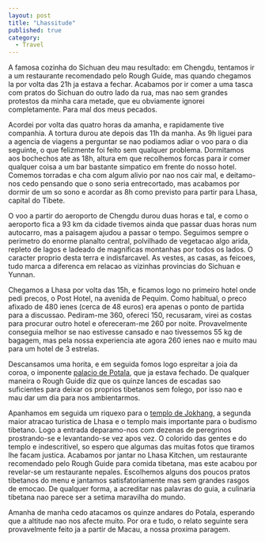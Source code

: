 ```yaml
---
layout: post
title: "Lhassitude"
published: true
category:
  - Travel
---
```


A famosa cozinha do Sichuan deu mau resultado: em Chengdu, tentamos ir a
um restaurante recomendado pelo Rough Guide, mas quando chegamos la por
volta das 21h ja estava a fechar. Acabamos por ir comer a uma tasca com
pratos do Sichuan do outro lado da rua, mas nao sem grandes protestos da
minha cara metade, que eu obviamente ignorei completamente. Para mal dos
meus pecados.

Acordei por volta das quatro horas da amanha, e rapidamente tive
companhia. A tortura durou ate depois das 11h da manha. As 9h liguei
para a agencia de viagens a perguntar se nao podiamos adiar o voo para o
dia seguinte, o que felizmente foi feito sem qualquer problema.
Dormitamos aos bochechos ate as 18h, altura em que recolhemos forcas
para ir comer qualquer coisa a um bar bastante simpatico em frente do
nosso hotel. Comemos torradas e cha com algum alivio por nao nos cair
mal, e deitamo-nos cedo pensando que o sono seria entrecortado, mas
acabamos por dormir de um so sono e acordar as 8h como previsto para
partir para Lhasa, capital do Tibete.

O voo a partir do aeroporto de Chengdu durou duas horas e tal, e como o
aeroporto fica a 93 km da cidade tivemos ainda que passar duas horas num
autocarro, mas a paisagem ajudou a passar o tempo. Seguimos sempre o
perimetro do enorme planalto central, polvilhado de vegetacao algo
arida, repleto de lagos e ladeado de magnificas montanhas por todos os
lados. O caracter proprio desta terra e indisfarcavel. As vestes, as
casas, as feicoes, tudo marca a diferenca em relacao as vizinhas
provincias do Sichuan e Yunnan.

Chegamos a Lhasa por volta das 15h, e ficamos logo no primeiro hotel
onde pedi precos, o Post Hotel, na avenida de Pequim. Como habitual, o
preco afixado de 480 ienes (cerca de 48 euros) era apenas o ponto de
partida para a discussao. Pediram-me 360, ofereci 150, recusaram, virei
as costas para procurar outro hotel e ofereceram-me 260 por noite.
Provavelmente conseguia melhor se nao estivesse cansado e nao tivessemos
55 kg de bagagem, mas pela nossa experiencia ate agora 260 ienes nao e
muito mau para um hotel de 3 estrelas.

Descansamos uma horita, e em seguida fomos logo espreitar a joia da
coroa, o imponente [palacio de Potala], que ja estava fechado. De
qualquer maneira o Rough Guide diz que os quinze lances de escadas sao
suficientes para deixar os proprios tibetanos sem folego, por isso nao e
mau dar um dia para nos ambientarmos.

Apanhamos em seguida um riquexo para o [templo de Jokhang], a segunda
maior atracao turistica de Lhasa e o templo mais importante para o
budismo tibetano. Logo a entrada deparamo-nos com dezenas de peregrinos
prostrando-se e levantando-se vez apos vez. O colorido das gentes e do
templo e indescritivel, so espero que algumas das muitas fotos que
tiramos lhe facam justica. Acabamos por jantar no Lhasa Kitchen, um
restaurante recomendado pelo Rough Guide para comida tibetana, mas este
acabou por revelar-se um restaurante nepales. Escolhemos alguns dos
poucos pratos tibetanos do menu e jantamos satisfatoriamente mas sem
grandes rasgos de emocao. De qualquer forma, a acreditar nas palavras do
guia, a culinaria tibetana nao parece ser a setima maravilha do mundo.

Amanha de manha cedo atacamos os quinze andares do Potala, esperando que
a altitude nao nos afecte muito. Por ora e tudo, o relato seguinte sera
provavelmente feito ja a partir de Macau, a nossa proxima paragem.

  [palacio de Potala]: http://flickr.com/photos/hippopotame/738995/
  [templo de Jokhang]: http://flickr.com/photos/paulparent/13925749/
